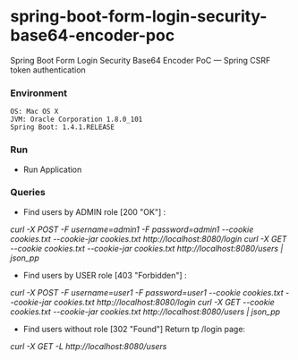# spring-boot-form-login-security-base64-encoder-poc


Spring Boot Form Login Security Base64 Encoder PoC  — Spring CSRF token authentication

### Environment
	OS: Mac OS X
	JVM: Oracle Corporation 1.8.0_101
	Spring Boot: 1.4.1.RELEASE

### Run
* Run Application

### Queries

* Find users by ADMIN role [200 "OK"] :

*curl -X POST -F username=admin1 -F password=admin1 --cookie cookies.txt --cookie-jar cookies.txt http://localhost:8080/login*
*curl -X GET --cookie cookies.txt --cookie-jar cookies.txt http://localhost:8080/users | json_pp*

* Find users by USER role [403 "Forbidden"] :

*curl -X POST -F username=user1 -F password=user1 --cookie cookies.txt --cookie-jar cookies.txt http://localhost:8080/login*
*curl -X GET --cookie cookies.txt --cookie-jar cookies.txt http://localhost:8080/users | json_pp*

* Find users without role [302 "Found"] Return tp /login page:

*curl -X GET -L http://localhost:8080/users*
